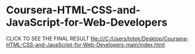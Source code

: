 # Coursera-HTML-CSS-and-JavaScript-for-Web-Developers

CLICK TO SEE THE FINAL RESULT <a href="documento">file:///C:/Users/totek/Desktop/Coursera-HTML-CSS-and-JavaScript-for-Web-Developers-main/index.html</a>
